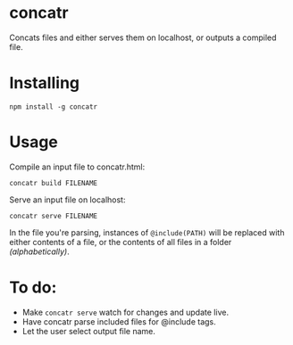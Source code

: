 # concatr

Concats files and either serves them on localhost, or outputs a compiled file.

# Installing

```npm install -g concatr```

# Usage

Compile an input file to concatr.html:

```concatr build FILENAME```

Serve an input file on localhost:

```concatr serve FILENAME```

In the file you're parsing, instances of `@include(PATH)` will be replaced with either contents of a file, or the contents of all files in a folder *(alphabetically)*.

# To do:

- Make `concatr serve` watch for changes and update live.
- Have concatr parse included files for @include tags.
- Let the user select output file name.
